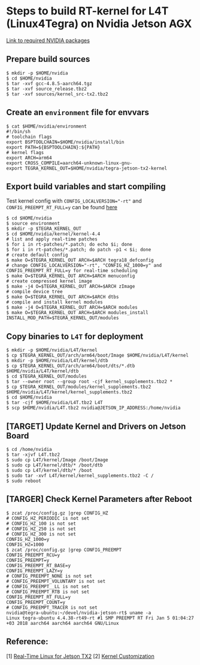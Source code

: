 # Steps to build RT-kernel for L4T (Linux4Tegra) on Nvidia Jetson AGX
[Link to required NVIDIA packages](https://github.com/kozyilmaz/nvidia-jetson-rt#nvidia-jetson-tx2-configuration)

## Prepare build sources
```shell
$ mkdir -p $HOME/nvidia
$ cd $HOME/nvidia
$ tar -xvf gcc-4.8.5-aarch64.tgz
$ tar -xvf source_release.tbz2
$ tar -xvf sources/kernel_src-tx2.tbz2
```

## Create an `environment` file for envvars
```shell
$ cat $HOME/nvidia/environment
#!/bin/sh
# toolchain flags
export BSPTOOLCHAIN=$HOME/nvidia/install/bin
export PATH=${BSPTOOLCHAIN}:${PATH}
# kernel flags
export ARCH=arm64
export CROSS_COMPILE=aarch64-unknown-linux-gnu-
export TEGRA_KERNEL_OUT=$HOME/nvidia/tegra-jetson-tx2-kernel
```

## Export build variables and start compiling
Test kernel config with `CONFIG_LOCALVERSION="-rt"` and `CONFIG_PREEMPT_RT_FULL=y` can be found [here](https://github.com/kozyilmaz/nvidia-jetson-rt/raw/master/scripts/jetson-tx2-rt.config)

```shell
$ cd $HOME/nvidia
$ source environment
$ mkdir -p $TEGRA_KERNEL_OUT
$ cd $HOME/nvidia/kernel/kernel-4.4
# list and apply real-time patches
$ for i in rt-patches/*.patch; do echo $i; done
$ for i in rt-patches/*.patch; do patch -p1 < $i; done
# create default config
$ make O=$TEGRA_KERNEL_OUT ARCH=$ARCH tegra18_defconfig
# change CONFIG_LOCALVERSION="-rt", "CONFIG_HZ_1000=y" and  CONFIG_PREEMPT_RT_FULL=y for real-time scheduling
$ make O=$TEGRA_KERNEL_OUT ARCH=$ARCH menuconfig
# create compressed kernel image
$ make -j4 O=$TEGRA_KERNEL_OUT ARCH=$ARCH zImage
# compile device tree
$ make O=$TEGRA_KERNEL_OUT ARCH=$ARCH dtbs
# compile and install kernel modules
$ make -j4 O=$TEGRA_KERNEL_OUT ARCH=$ARCH modules
$ make O=$TEGRA_KERNEL_OUT ARCH=$ARCH modules_install INSTALL_MOD_PATH=$TEGRA_KERNEL_OUT/modules
```

## Copy binaries to `L4T` for deployment
```shell
$ mkdir -p $HOME/nvidia/L4T/kernel
$ cp $TEGRA_KERNEL_OUT/arch/arm64/boot/Image $HOME/nvidia/L4T/kernel
$ mkdir -p $HOME/nvidia/L4T/kernel/dtb
$ cp $TEGRA_KERNEL_OUT/arch/arm64/boot/dts/*.dtb $HOME/nvidia/L4T/kernel/dtb
$ cd $TEGRA_KERNEL_OUT/modules
$ tar --owner root --group root -cjf kernel_supplements.tbz2 *
$ cp $TEGRA_KERNEL_OUT/modules/kernel_supplements.tbz2 $HOME/nvidia/L4T/kernel/kernel_supplements.tbz2
$ cd $HOME/nvidia
$ tar -cjf $HOME/nvidia/L4T.tbz2 L4T
$ scp $HOME/nvidia/L4T.tbz2 nvidia@JETSON_IP_ADDRESS:/home/nvidia
```

## [TARGET] Update Kernel and Drivers on Jetson Board
```shell
$ cd /home/nvidia
$ tar -xjvf L4T.tbz2
$ sudo cp L4T/kernel/Image /boot/Image
$ sudo cp L4T/kernel/dtb/* /boot/dtb
$ sudo cp L4T/kernel/dtb/* /boot
$ sudo tar -xvf L4T/kernel/kernel_supplements.tbz2 -C /
$ sudo reboot
```

## [TARGER] Check Kernel Parameters after Reboot
```shell
$ zcat /proc/config.gz |grep CONFIG_HZ
# CONFIG_HZ_PERIODIC is not set
# CONFIG_HZ_100 is not set
# CONFIG_HZ_250 is not set
# CONFIG_HZ_300 is not set
CONFIG_HZ_1000=y
CONFIG_HZ=1000
$ zcat /proc/config.gz |grep CONFIG_PREEMPT
CONFIG_PREEMPT_RCU=y
CONFIG_PREEMPT=y
CONFIG_PREEMPT_RT_BASE=y
CONFIG_PREEMPT_LAZY=y
# CONFIG_PREEMPT_NONE is not set
# CONFIG_PREEMPT_VOLUNTARY is not set
# CONFIG_PREEMPT__LL is not set
# CONFIG_PREEMPT_RTB is not set
CONFIG_PREEMPT_RT_FULL=y
CONFIG_PREEMPT_COUNT=y
# CONFIG_PREEMPT_TRACER is not set
nvidia@tegra-ubuntu:~/devel/nvidia-jetson-rt$ uname -a
Linux tegra-ubuntu 4.4.38-rt49-rt #1 SMP PREEMPT RT Fri Jan 5 01:04:27 +03 2018 aarch64 aarch64 aarch64 GNU/Linux
```

## Reference:
[1] [Real-Time Linux for Jetson TX2](https://github.com/kozyilmaz/nvidia-jetson-rt/blob/master/docs/README.03-realtime.md#copy-binaries-to-l4t-for-deployment)
[2] [Kernel Customization](https://docs.nvidia.com/jetson/l4t/index.html#page/Tegra%2520Linux%2520Driver%2520Package%2520Development%2520Guide%2Fkernel_custom.html)
